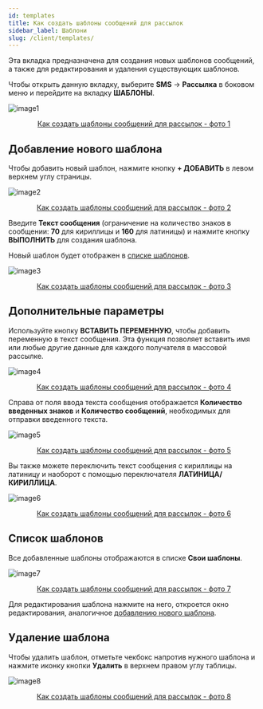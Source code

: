 ```yaml
---
id: templates
title: Как создать шаблоны сообщений для рассылок
sidebar_label: Шаблони
slug: /client/templates/
---
```


Эта вкладка предназначена для создания новых шаблонов сообщений, а также для редактирования и удаления существующих шаблонов.

Чтобы открыть данную вкладку, выберите **SMS** → **Рассылка** в боковом меню и перейдите на вкладку **ШАБЛОНЫ**.

![image1](/img/ru/client_send_sms_templates/image1.png "Как создать шаблоны сообщений для рассылок") <center><u>Как создать шаблоны сообщений для рассылок - фото 1</u></center>

## Добавление нового шаблона

Чтобы добавить новый шаблон, нажмите кнопку **+ ДОБАВИТЬ** в левом верхнем углу страницы.

![image2](/img/ru/client_send_sms_templates/image2.png "Как создать шаблоны сообщений для рассылок") <center><u>Как создать шаблоны сообщений для рассылок - фото 2</u></center>

Введите **Текст сообщения** (ограничение на количество знаков в сообщении: **70** для кириллицы и **160** для латиницы) и нажмите кнопку **ВЫПОЛНИТЬ** для создания шаблона.

Новый шаблон будет отображен в [списке шаблонов](#список-шаблонов).

![image3](/img/ru/client_send_sms_templates/image3.png "Как создать шаблоны сообщений для рассылок") <center><u>Как создать шаблоны сообщений для рассылок - фото 3</u></center>

## Дополнительные параметры

Используйте кнопку **ВСТАВИТЬ ПЕРЕМЕННУЮ**, чтобы добавить переменную в текст сообщения. Эта функция позволяет вставить имя или любые другие данные для каждого получателя в массовой рассылке.

![image4](/img/ru/client_send_sms_templates/image4.png "Как создать шаблоны сообщений для рассылок") <center><u>Как создать шаблоны сообщений для рассылок - фото 4</u></center>

Справа от поля ввода текста сообщения отображается **Количество введенных знаков** и **Количество сообщений**, необходимых для отправки введенного текста.

![image5](/img/ru/client_send_sms_templates/image5.png "Как создать шаблоны сообщений для рассылок") <center><u>Как создать шаблоны сообщений для рассылок - фото 5</u></center>

Вы также можете переключить текст сообщения с кириллицы на латиницу и наоборот с помощью переключателя **ЛАТИНИЦА/КИРИЛЛИЦА**.

![image6](/img/ru/client_send_sms_templates/image6.png "Как создать шаблоны сообщений для рассылок") <center><u>Как создать шаблоны сообщений для рассылок - фото 6</u></center>

## Список шаблонов

Все добавленные шаблоны отображаются в списке **Свои шаблоны**.

![image7](/img/ru/client_send_sms_templates/image7.png "Как создать шаблоны сообщений для рассылок") <center><u>Как создать шаблоны сообщений для рассылок - фото 7</u></center>

Для редактирования шаблона нажмите на него, откроется окно редактирования, аналогичное [добавлению нового шаблона](#добавление-нового-шаблона).

## Удаление шаблона

Чтобы удалить шаблон, отметьте чекбокс напротив нужного шаблона и нажмите иконку кнопки **Удалить** в верхнем правом углу таблицы.

![image8](/img/ru/client_send_sms_templates/image8.png "Как создать шаблоны сообщений для рассылок") <center><u>Как создать шаблоны сообщений для рассылок - фото 8</u></center>
